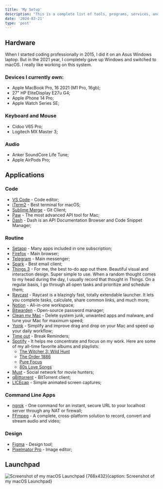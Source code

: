 ```yaml
---
title: 'My Setup'
description: "This is a complete list of tools, programs, services, and equipment that I use regularly. The list contains tools that I work with as a software developer, as well as tools that I use at home."
date: '2024-03-21'
type: 'post'
---
```


## Hardware
When I started coding professionally in 2015, I did it on an Asus Windows laptop. But in the 2021 year, I completely gave up Windows and switched to macOS. I really like working on this system.

### Devices I currently own:
- Apple MacBook Pro, 16 2021 (M1 Pro, 16gb);
- 27" HP EliteDisplay E27u G4;
- Apple iPhone 14 Pro;
- Apple Watch Series SE;

### Keyboard and Mouse
- Cidoo V65 Pro;
- Logitech MX Master 3;

### Audio
- Anker SoundCore Life Tune;
- Apple AirPods Pro;

## Applications

### Code
- [VS Code](https://code.visualstudio.com) - Code editor;
- [iTerm2](https://iterm2.com) - Best terminal for macOS;
- [Sublime Merge](https://www.sublimemerge.com) - Git Client;
- [Paw](https://paw.cloud/) - The most advanced API tool for Mac;
- [Dash](https://kapeli.com/dash) - Dash is an API Documentation Browser and Code Snippet Manager;

### Routine
- [Setapp](https://setapp.com/uk) - Many apps included in one subscription;
- [Firefox](https://www.mozilla.org/en-US/firefox/new/) - Main browser;
- [Telegram](https://telegram.org) - Main messenger;
- [Spark](https://sparkmailapp.com) - Best email client;
- [Things 3](https://culturedcode.com/things/) - For me, the best to-do app out there. Beautiful visual and interaction design. Super simple to use. When a random thought comes to my head during the day, I usually record that thought in Things. On a regular basis, I go through all open tasks and prioritize and schedule them;
- [Raycast](https://www.raycast.com/) - Raycast is a blazingly fast, totally extendable launcher. It lets you complete tasks, calculate, share common links, and much more;
- [Notion](https://www.notion.so/) - All-in-one workspace;
- [Bitwarden](https://bitwarden.com/) - Open-source password manager;
- [Clean my Mac](https://cleanmymac.com/) - Delete system junk, unwanted apps and malware, and tune your Mac for maximum speed;
- [Yoink](https://www.yoink.app/) - Simplify and improve drag and drop on your Mac and speed up your daily workflow;
- [Time out](https://apps.apple.com/us/app/time-out-break-reminders/id402592703?) - Break Reminders;
- [Spotify](http://spotify.com/) - It helps me concentrate and focus on my work. Here are some of my all-time favorite albums and playlists:
  - [The Witcher 3: Wild Hunt](https://open.spotify.com/album/5GAHLnlyZGLpOSdYI1tQ3R?si=FuJG6N8ZStuxgquLUou4hw)
  - [The Order 1886](https://open.spotify.com/album/1IamuMB8i2g2vEJKNv7NFC?si=PR2212Q1QumijCuQaxtBig)
  - [Pure Focus](https://open.spotify.com/playlist/34QcxL5qjiCQQS2QxMYbOs?si=a97779c4a0404c2b)
  - [80s Love Songs](https://open.spotify.com/playlist/37i9dQZF1DXc3KygMa1OE7?si=ee952ba26d014b2f)
- [Must](https://mustapp.com) - Social network for movie hunters;
- [qBittorrent](https://www.qbittorrent.org) - BitTorrent client;
- [LICEcap](https://www.cockos.com/licecap/) - Simple animated screen captures;

### Command Line Apps
- [ngrok](https://ngrok.com/) - One command for an instant, secure URL to your localhost server through any NAT or firewall;
- [FFmpeg](https://www.ffmpeg.org/) - A complete, cross-platform solution to record, convert and stream audio and video;

### Design
- [Figma](https://www.figma.com/) - Design tool;
- [Pixelmator Pro](https://www.pixelmator.com/pro/) - Image editor;

## Launchpad
![Screenshot of my macOS Launchpad {768x432}{caption: Screenshot of my macOS Launchpad}](/content/uses/mac.jpg)
